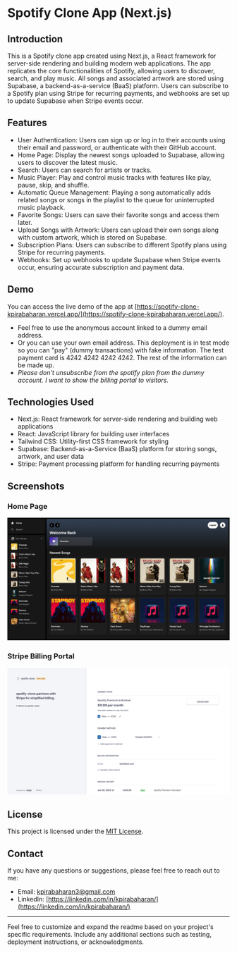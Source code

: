 # Spotify Clone App (Next.js)

## Introduction

This is a Spotify clone app created using Next.js, a React framework for server-side rendering and building modern web applications. The app replicates the core functionalities of Spotify, allowing users to discover, search, and play music. All songs and associated artwork are stored using Supabase, a backend-as-a-service (BaaS) platform. Users can subscribe to a Spotify plan using Stripe for recurring payments, and webhooks are set up to update Supabase when Stripe events occur.

## Features

- User Authentication: Users can sign up or log in to their accounts using their email and password, or authenticate with their GitHub account.
- Home Page: Display the newest songs uploaded to Supabase, allowing users to discover the latest music.
- Search: Users can search for artists or tracks.
- Music Player: Play and control music tracks with features like play, pause, skip, and shuffle.
- Automatic Queue Management: Playing a song automatically adds related songs or songs in the playlist to the queue for uninterrupted music playback.
- Favorite Songs: Users can save their favorite songs and access them later.
- Upload Songs with Artwork: Users can upload their own songs along with custom artwork, which is stored on Supabase.
- Subscription Plans: Users can subscribe to different Spotify plans using Stripe for recurring payments.
- Webhooks: Set up webhooks to update Supabase when Stripe events occur, ensuring accurate subscription and payment data.

## Demo

You can access the live demo of the app at [https://spotify-clone-kpirabaharan.vercel.app/](https://spotify-clone-kpirabaharan.vercel.app/).

- Feel free to use the anonymous account linked to a dummy email address.
- Or you can use your own email address. This deployment is in test mode so you can "pay" (dummy transactions) with fake information.
The test payment card is 4242 4242 4242 4242. The rest of the information can be made up.
- _Please don't unsubscribe from the spotify plan from the dummy account. I want to show the billing portal to visitors._

## Technologies Used

- Next.js: React framework for server-side rendering and building web applications
- React: JavaScript library for building user interfaces
- Tailwind CSS: Utility-first CSS framework for styling
- Supabase: Backend-as-a-Service (BaaS) platform for storing songs, artwork, and user data
- Stripe: Payment processing platform for handling recurring payments

## Screenshots

### Home Page

![Home Page](./screenshots/homepage.png)

### Stripe Billing Portal

![Stripe Billing Portal](./screenshots/stripe.png)

## License

This project is licensed under the [MIT License](https://opensource.org/licenses/MIT).

## Contact

If you have any questions or suggestions, please feel free to reach out to me:

- Email: kpirabaharan3@gmail.com
- LinkedIn: [https://linkedin.com/in/kpirabaharan/](https://linkedin.com/in/kpirabaharan/)

---

Feel free to customize and expand the readme based on your project's specific requirements. Include any additional sections such as testing, deployment instructions, or acknowledgments.
